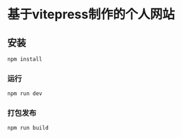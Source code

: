 # 基于vitepress制作的个人网站

## 安装

```sh
npm install
```

### 运行

```sh
npm run dev
```

### 打包发布

```sh
npm run build
```
